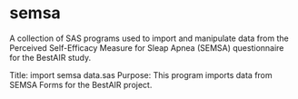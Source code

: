 semsa
======
A collection of SAS programs used to import and manipulate data from the Perceived Self-Efficacy Measure for Sleap Apnea (SEMSA) questionnaire for the BestAIR study.

Title: import semsa data.sas
Purpose: This program imports data from SEMSA Forms for the BestAIR project.
